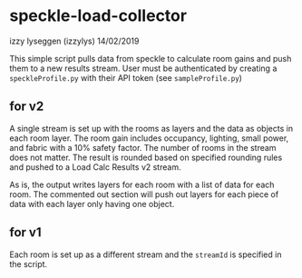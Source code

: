 # speckle-load-collector
izzy lyseggen (izzylys)
14/02/2019

This simple script pulls data from speckle to calculate room gains and push them to a new results stream. User must be authenticated by creating a `speckleProfile.py` with their API token (see `sampleProfile.py`)

## for v2
A single stream is set up with the rooms as layers and the data as objects in each room layer. The room gain includes occupancy, lighting, small power, and fabric with a 10% safety factor. The number of rooms in the stream does not matter. The result is rounded based on specified rounding rules and pushed to a Load Calc Results v2 stream.

As is, the output writes layers for each room with a list of data for each room. The commented out section will push out layers for each piece of data with each layer only having one object.

## for v1
Each room is set up as a different stream and the `streamId` is specified in the script.